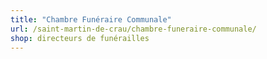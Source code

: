 ```yaml
---
title: "Chambre Funéraire Communale"
url: /saint-martin-de-crau/chambre-funeraire-communale/
shop: directeurs de funérailles
---
```

